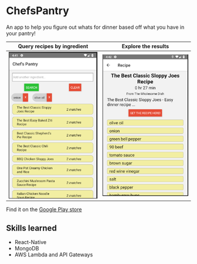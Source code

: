 # ChefsPantry

An app to help you figure out whats for dinner based off what you have in your pantry!

Query recipes by ingredient|Explore the results
---------------------------|--------------------
![Screen1](/images/screen1.PNG)|![Screen2](/images/screen2.PNG)

Find it on the [Google Play store](http://example.com)



## Skills learned

- React-Native
- MongoDB
- AWS Lambda and API Gateways
